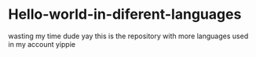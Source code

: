 # Hello-world-in-diferent-languages
wasting my time dude
yay this is the repository with more languages used in my account yippie
